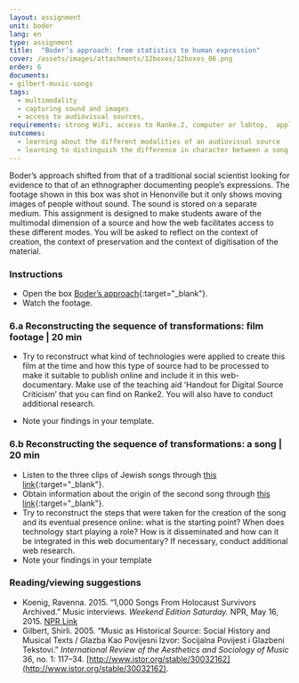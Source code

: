 ```yaml
---
layout: assignment
unit: boder
lang: en
type: assignment
title:  "Boder’s approach: from statistics to human expression"
cover: /assets/images/attachments/12boxes/12boxes_06.png
order: 6
documents:
- gilbert-music-songs
tags: 
  - multimodality
  - capturing sound and images
  - access to audiovisual sources,
requirements: strong WiFi, access to Ranke.2, computer or labtop,  application on labtop or computer to view video
outcomes:
  - learning about the different modalities of an audiovisual source
  - learning to distinguish the difference in character between a song as a historical source and film footage.
---
```


Boder’s approach shifted from that of a traditional social scientist looking for evidence to that of an ethnographer documenting people’s expressions. The footage shown in this box was shot in Henonville but it only shows moving images of people without sound. The sound is stored on a separate medium. This assignment is designed to make students aware of the multimodal dimension of a source and how the web facilitates access to these different modes. You will be asked to reflect on the context of creation, the context of preservation and the context of digitisation of the material. 

<!-- more -->

<!-- briefing-student -->

### Instructions
<!-- section-contents -->

- Open the box [Boder’s approach](https://ranke2.uni.lu/klynt/en/#Intro){:target="_blank"}.
- Watch the footage.

<!-- section -->

### 6.a  Reconstructing the sequence of transformations: film footage | 20 min
<!-- section-contents -->

- Try to reconstruct what kind of technologies were applied to create this film at the time and how this type of source had to be processed to make it suitable to publish online and include it in this web-documentary. Make use of the teaching aid  ‘Handout for Digital Source Criticism’ that you can find on Ranke2. You will also have to conduct additional research. 

- Note your findings in your template.

<!-- section -->

### 6.b  Reconstructing the sequence of transformations: a song | 20 min
<!-- section-contents -->

- Listen to the three clips of Jewish songs through [this link](https://centerhistorypsychology.wordpress.com/2016/09/02/dr-boder-and-the-missing-songs/){:target="_blank"}. 
- Obtain information about the origin of the second song through [this link](https://www.youtube.com/watch?v=LCvwnJl7_uE&list=PLA4EC2A2CA8B51BC9&index=1){:target="_blank"}.
- Try to reconstruct the steps that were taken for the creation of the song and its eventual presence online: what is the starting point? When does technology start playing a role? How is it disseminated and how can it be integrated in this web documentary? If necessary, conduct additional web research. 
- Note your findings in your template   

<!-- section -->

### Reading/viewing  suggestions
<!-- section-contents -->

- Koenig, Ravenna. 2015. “1,000 Songs From Holocaust Survivors Archived.” Music interviews. _Weekend Edition Saturday._ NPR, May 16, 2015. [NPR Link](https://www.npr.org/2015/05/16/406967291/1-000-songs-from-holocaust-survivors-archived?t=1530721766077&t=1539629898605)
- Gilbert, Shirli. 2005. “Music as Historical Source: Social History and Musical Texts / Glazba Kao Povijesni Izvor: Socijalna Povijest i Glazbeni Tekstovi.” *International Review of the Aesthetics and Sociology of Music* 36, no. 1: 117–34. [http://www.jstor.org/stable/30032162](http://www.jstor.org/stable/30032162). 
  
<!-- briefing-teacher -->
